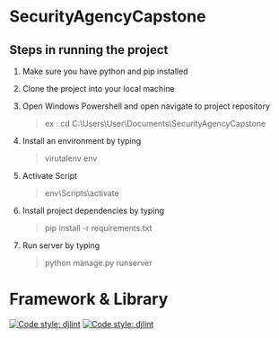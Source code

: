 # SecurityAgencyCapstone

## Steps in running the project

1. Make sure you have python and pip installed 

2. Clone the project into your local machine 

3. Open Windows Powershell and open navigate to project repository
      > ex : cd C:\Users\User\Documents\SecurityAgencyCapstone

4. Install an environment by typing 
      > virutalenv env

5. Activate Script
      > env\Scripts\activate


6. Install project dependencies by typing
      > pip install -r requirements.txt

7. Run server by typing
      > python manage.py runserver

# Framework & Library 
[![Code style: djlint](https://img.shields.io/badge/html%20style-djlint-blue.svg)](https://www.djlint.com)
[![Code style: djlint](https://img.shields.io/badge/Frontend-Boostrap-blueviolet)](https://www.djlint.com)